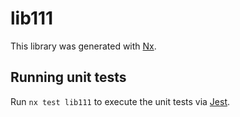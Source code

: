# lib111

This library was generated with [Nx](https://nx.dev).


## Running unit tests

Run `nx test lib111` to execute the unit tests via [Jest](https://jestjs.io).


